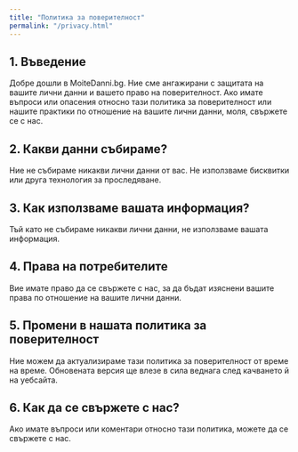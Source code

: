 ```yaml
---
title: "Политика за поверителност"
permalink: "/privacy.html"
---
```


## 1. Въведение

Добре дошли в MoiteDanni.bg. Ние сме ангажирани с защитата на вашите лични данни и вашето право на поверителност. Ако имате въпроси или опасения относно тази политика за поверителност или нашите практики по отношение на вашите лични данни, моля, свържете се с нас.

## 2. Какви данни събираме?

Ние не събираме никакви лични данни от вас. Не използваме бисквитки или друга технология за проследяване.

## 3. Как използваме вашата информация?

Тъй като не събираме никакви лични данни, не използваме вашата информация.

## 4. Права на потребителите

Вие имате право да се свържете с нас, за да бъдат изяснени вашите права по отношение на вашите лични данни.

## 5. Промени в нашата политика за поверителност

Ние можем да актуализираме тази политика за поверителност от време на време. Обновената версия ще влезе в сила веднага след качването й на уебсайта.

## 6. Как да се свържете с нас?

Ако имате въпроси или коментари относно тази политика, можете да се свържете с нас.
